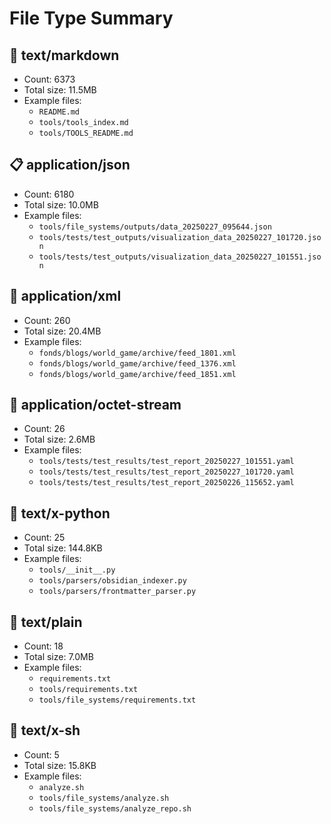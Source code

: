 # File Type Summary

## 📄 text/markdown

- Count: 6373
- Total size: 11.5MB
- Example files:
  - `README.md`
  - `tools/tools_index.md`
  - `tools/TOOLS_README.md`

## 📋 application/json

- Count: 6180
- Total size: 10.0MB
- Example files:
  - `tools/file_systems/outputs/data_20250227_095644.json`
  - `tools/tests/test_outputs/visualization_data_20250227_101720.json`
  - `tools/tests/test_outputs/visualization_data_20250227_101551.json`

## 📰 application/xml

- Count: 260
- Total size: 20.4MB
- Example files:
  - `fonds/blogs/world_game/archive/feed_1801.xml`
  - `fonds/blogs/world_game/archive/feed_1376.xml`
  - `fonds/blogs/world_game/archive/feed_1851.xml`

## 📎 application/octet-stream

- Count: 26
- Total size: 2.6MB
- Example files:
  - `tools/tests/test_results/test_report_20250227_101551.yaml`
  - `tools/tests/test_results/test_report_20250227_101720.yaml`
  - `tools/tests/test_results/test_report_20250226_115652.yaml`

## 📄 text/x-python

- Count: 25
- Total size: 144.8KB
- Example files:
  - `tools/__init__.py`
  - `tools/parsers/obsidian_indexer.py`
  - `tools/parsers/frontmatter_parser.py`

## 📄 text/plain

- Count: 18
- Total size: 7.0MB
- Example files:
  - `requirements.txt`
  - `tools/requirements.txt`
  - `tools/file_systems/requirements.txt`

## 📄 text/x-sh

- Count: 5
- Total size: 15.8KB
- Example files:
  - `analyze.sh`
  - `tools/file_systems/analyze.sh`
  - `tools/file_systems/analyze_repo.sh`

